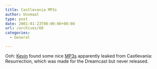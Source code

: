 ```yaml
---
title: Castlevania MP3s
author: Unxmaal
type: post
date: 2001-01-23T00:00:00+00:00
url: /archives/60
categories:
  - General

---
```

Ooh: [Kevin][1] found some nice <A HREF="http://www.classicgaming.com/castlevania/mp3/cvres/mp3.htm">MP3s</A> apparently leaked from Castlevania: Resurrection, which was made for the Dreamcast but never released.

 [1]: http://www.shadowstitch.com
